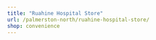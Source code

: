 ```yaml
---
title: "Ruahine Hospital Store"
url: /palmerston-north/ruahine-hospital-store/
shop: convenience
---
```

